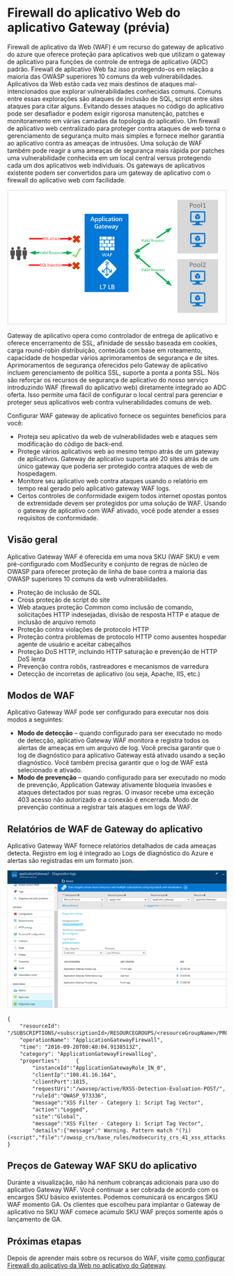 <properties
   pageTitle="Introdução ao Firewall do aplicativo da Web (WAF) para o Gateway de aplicativo | Microsoft Azure"
   description="Esta página fornece uma visão geral do Firewall de aplicativo da Web (WAF) para o Gateway de aplicativo "
   documentationCenter="na"
   services="application-gateway"
   authors="amsriva"
   manager="rossort"
   editor="amsriva"/>
<tags
   ms.service="application-gateway"
   ms.devlang="na"
   ms.topic="hero-article"
   ms.tgt_pltfrm="na"
   ms.workload="infrastructure-services"
   ms.date="10/25/2016"
   ms.author="amsriva"/>

# <a name="application-gateway-web-application-firewall-preview"></a>Firewall do aplicativo Web do aplicativo Gateway (prévia)

Firewall de aplicativo da Web (WAF) é um recurso do gateway de aplicativo do azure que oferece proteção para aplicativos web que utilizam o gateway de aplicativo para funções de controle de entrega de aplicativo (ADC) padrão. Firewall de aplicativo Web faz isso protegendo-os em relação a maioria das OWASP superiores 10 comuns da web vulnerabilidades. Aplicativos da Web estão cada vez mais destinos de ataques mal-intencionados que explorar vulnerabilidades conhecidas comuns. Comuns entre essas explorações são ataques de inclusão de SQL, script entre sites ataques para citar alguns. Evitando desses ataques no código do aplicativo pode ser desafiador e podem exigir rigorosa manutenção, patches e monitoramento em várias camadas da topologia do aplicativo. Um firewall de aplicativo web centralizado para proteger contra ataques de web torna o gerenciamento de segurança muito mais simples e fornece melhor garantia ao aplicativo contra as ameaças de intrusões. Uma solução de WAF também pode reagir a uma ameaças de segurança mais rápida por patches uma vulnerabilidade conhecida em um local central versus protegendo cada um dos aplicativos web individuais. Os gateways de aplicativos existente podem ser convertidos para um gateway de aplicativo com o firewall do aplicativo web com facilidade.

![imageURLroute](./media/application-gateway-webapplicationfirewall-overview/WAF1.png)

Gateway de aplicativo opera como controlador de entrega de aplicativo e oferece encerramento de SSL, afinidade de sessão baseada em cookies, carga round-robin distribuição, conteúda com base em roteamento, capacidade de hospedar vários aprimoramentos de segurança e de sites. Aprimoramentos de segurança oferecidos pelo Gateway de aplicativo incluem gerenciamento de política SSL, suporte a ponta a ponta SSL. Nós são reforçar os recursos de segurança de aplicativo do nosso serviço introduzindo WAF (firewall do aplicativo web) diretamente integrado ao ADC oferta. Isso permite uma fácil de configurar o local central para gerenciar e proteger seus aplicativos web contra vulnerabilidades comuns de web.

Configurar WAF gateway de aplicativo fornece os seguintes benefícios para você:

- Proteja seu aplicativo da web de vulnerabilidades web e ataques sem modificação do código de back-end.
- Protege vários aplicativos web ao mesmo tempo atrás de um gateway de aplicativos. Gateway de aplicativo suporta até 20 sites atrás de um único gateway que poderia ser protegido contra ataques de web de hospedagem.
- Monitore seu aplicativo web contra ataques usando o relatório em tempo real gerado pelo aplicativo gateway WAF logs.
- Certos controles de conformidade exigem todos internet opostas pontos de extremidade devem ser protegidos por uma solução de WAF. Usando o gateway de aplicativo com WAF ativado, você pode atender a esses requisitos de conformidade.

## <a name="overview"></a>Visão geral

Aplicativo Gateway WAF é oferecida em uma nova SKU (WAF SKU) e vem pré-configurado com ModSecurity e conjunto de regras de núcleo de OWASP para oferecer proteção de linha de base contra a maioria das OWASP superiores 10 comuns da web vulnerabilidades.

- Proteção de inclusão de SQL
- Cross proteção de script do site
- Web ataques proteção Common como inclusão de comando, solicitações HTTP indesejadas, divisão de resposta HTTP e ataque de inclusão de arquivo remoto
- Proteção contra violações de protocolo HTTP
- Proteção contra problemas de protocolo HTTP como ausentes hospedar agente de usuário e aceitar cabeçalhos
- Proteção DoS HTTP, incluindo HTTP saturação e prevenção de HTTP DoS lenta
- Prevenção contra robôs, rastreadores e mecanismos de varredura
- Detecção de incorretas de aplicativo (ou seja, Apache, IIS, etc.)

## <a name="waf-modes"></a>Modos de WAF

Aplicativo Gateway WAF pode ser configurado para executar nos dois modos a seguintes:

- **Modo de detecção** – quando configurado para ser executado no modo de detecção, aplicativo Gateway WAF monitora e registra todos os alertas de ameaças em um arquivo de log. Você precisa garantir que o log de diagnóstico para aplicativo Gateway está ativado usando a seção diagnóstico. Você também precisa garantir que o log de WAF está selecionado e ativado.
- **Modo de prevenção** – quando configurado para ser executado no modo de prevenção, Application Gateway ativamente bloqueia invasões e ataques detectados por suas regras. O invasor recebe uma exceção 403 acesso não autorizado e a conexão é encerrada. Modo de prevenção continua a registrar tais ataques em logs de WAF.

## <a name="application-gateway-waf-reports"></a>Relatórios de WAF de Gateway do aplicativo

Aplicativo Gateway WAF fornece relatórios detalhados de cada ameaças detecta. Registro em log é integrado ao Logs de diagnóstico do Azure e alertas são registradas em um formato json.

![imageURLroute](./media/application-gateway-webapplicationfirewall-overview/waf2.png)

    {
        "resourceId": "/SUBSCRIPTIONS/<subscriptionId>/RESOURCEGROUPS/<resourceGroupName>/PROVIDERS/MICROSOFT.NETWORK/APPLICATIONGATEWAYS/<applicationGatewayName>",
        "operationName": "ApplicationGatewayFirewall",
        "time": "2016-09-20T00:40:04.9138513Z",
        "category": "ApplicationGatewayFirewallLog",
        "properties":     {
            "instanceId":"ApplicationGatewayRole_IN_0",
            "clientIp":"108.41.16.164",
            "clientPort":1815,
            "requestUri":"/wavsep/active/RXSS-Detection-Evaluation-POST/",
            "ruleId":"OWASP_973336",
            "message":"XSS Filter - Category 1: Script Tag Vector",
            "action":"Logged",
            "site":"Global",
            "message":"XSS Filter - Category 1: Script Tag Vector",
            "details":{"message":" Warning. Pattern match "(?i)(<script","file":"/owasp_crs/base_rules/modsecurity_crs_41_xss_attacks.conf","line":"14"}}
    }

## <a name="application-gateway-waf-sku-pricing"></a>Preços de Gateway WAF SKU do aplicativo

Durante a visualização, não há nenhum cobranças adicionais para uso do aplicativo Gateway WAF. Você continuar a ser cobrada de acordo com os encargos SKU básico existentes. Podemos comunicará os encargos SKU WAF momento GA. Os clientes que escolheu para implantar o Gateway de aplicativo no SKU WAF comece acúmulo SKU WAF preços somente após o lançamento de GA.

## <a name="next-steps"></a>Próximas etapas

Depois de aprender mais sobre os recursos do WAF, visite [como configurar Firewall do aplicativo da Web no aplicativo do Gateway](application-gateway-web-application-firewall-portal.md).
